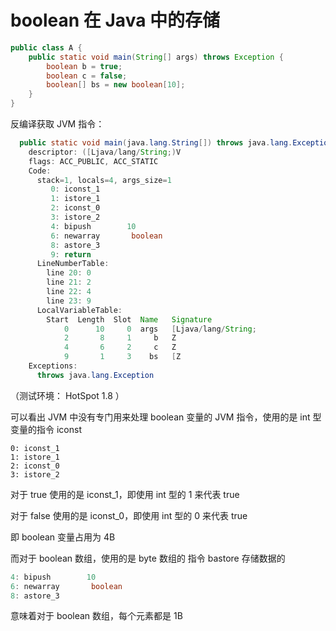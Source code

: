 # boolean 在 Java 中的存储



```java
public class A {
    public static void main(String[] args) throws Exception {
        boolean b = true;
        boolean c = false;
        boolean[] bs = new boolean[10];
    }
}
```

反编译获取 JVM 指令：

```java
  public static void main(java.lang.String[]) throws java.lang.Exception;
    descriptor: ([Ljava/lang/String;)V
    flags: ACC_PUBLIC, ACC_STATIC
    Code:
      stack=1, locals=4, args_size=1
         0: iconst_1
         1: istore_1
         2: iconst_0
         3: istore_2
         4: bipush        10
         6: newarray       boolean
         8: astore_3
         9: return
      LineNumberTable:
        line 20: 0
        line 21: 2
        line 22: 4
        line 23: 9
      LocalVariableTable:
        Start  Length  Slot  Name   Signature
            0      10     0  args   [Ljava/lang/String;
            2       8     1     b   Z
            4       6     2     c   Z
            9       1     3    bs   [Z
    Exceptions:
      throws java.lang.Exception

```

（测试环境： HotSpot 1.8 ）

可以看出 JVM 中没有专门用来处理 boolean 变量的 JVM 指令，使用的是 int 型变量的指令 iconst

```jav
0: iconst_1
1: istore_1
2: iconst_0
3: istore_2
```

对于 true 使用的是 iconst_1，即使用 int 型的 1 来代表 true

对于 false 使用的是 iconst_0，即使用 int 型的 0 来代表 true

即 boolean 变量占用为 4B



而对于 boolean 数组，使用的是  byte  数组的 指令 bastore 存储数据的

```java
4: bipush        10
6: newarray       boolean
8: astore_3
```

意味着对于 boolean 数组，每个元素都是 1B

